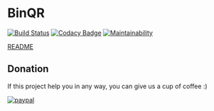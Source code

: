 # BinQR

[![Build Status](https://www.bitrise.io/app/7164d4fa5d18673f/status.svg?token=f8cnH9upzFdyj_dchedEKw)](https://www.bitrise.io/app/7164d4fa5d18673f)
[![Codacy Badge](https://api.codacy.com/project/badge/Grade/7660a352cf3745f2b58d2bfa2ea0a195)](https://www.codacy.com/app/cgimenes/binqr-mobile?utm_source=github.com&utm_medium=referral&utm_content=cgimenes/binqr-mobile&utm_campaign=badger)
[![Maintainability](https://api.codeclimate.com/v1/badges/ba06c5c9c237e121a65f/maintainability)](https://codeclimate.com/github/cgimenes/binqr-mobile/maintainability)

[README](https://github.com/cgimenes/binqr-server/blob/master/README.md)

## Donation
If this project help you in any way, you can give us a cup of coffee :)

[![paypal](https://www.paypalobjects.com/en_US/i/btn/btn_donateCC_LG.gif)](https://www.paypal.com/cgi-bin/webscr?cmd=_donations&business=53B73CCD2WT8S&lc=US&item_name=BinQR&currency_code=BRL&bn=PP%2dDonationsBF%3abtn_donate_LG%2egif%3aNonHosted)
